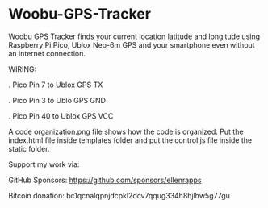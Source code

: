 # Woobu-GPS-Tracker
Woobu GPS Tracker finds your current location latitude and longitude using Raspberry Pi Pico, Ublox Neo-6m GPS and your smartphone even without an internet connection.

WIRING:

. Pico Pin 7 to Ublox GPS TX

. Pico Pin 3 to Ublo GPS GND

. Pico Pin 40 to Ublox GPS VCC 


A code organization.png file shows how the code is organized. Put the index.html file inside templates folder and put the control.js file inside the static folder.

Support my work via:

GitHub Sponsors: https://github.com/sponsors/ellenrapps

Bitcoin donation: bc1qcnalqpnjdcpkl2dcv7qqug334h8hjlhw5g77gu

